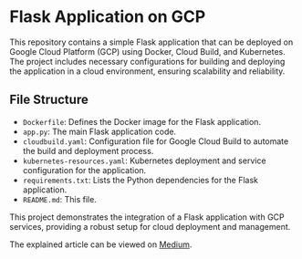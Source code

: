 # Flask Application on GCP

This repository contains a simple Flask application that can be deployed on Google Cloud Platform (GCP) using Docker, Cloud Build, and Kubernetes. The project includes necessary configurations for building and deploying the application in a cloud environment, ensuring scalability and reliability.

## File Structure

- `Dockerfile`: Defines the Docker image for the Flask application.
- `app.py`: The main Flask application code.
- `cloudbuild.yaml`: Configuration file for Google Cloud Build to automate the build and deployment process.
- `kubernetes-resources.yaml`: Kubernetes deployment and service configuration for the application.
- `requirements.txt`: Lists the Python dependencies for the Flask application.
- `README.md`: This file.

This project demonstrates the integration of a Flask application with GCP services, providing a robust setup for cloud deployment and management.

The explained article can be viewed on [Medium](https://medium.com/@thulitha_n/building-an-end-to-end-ci-cd-pipeline-on-gcp-0e3546d414c4).
